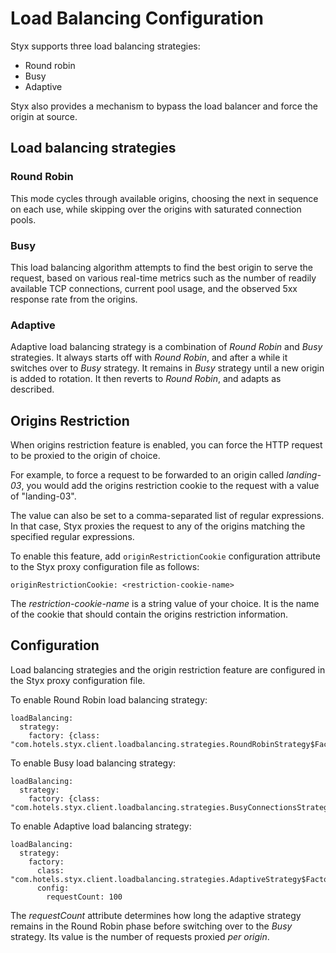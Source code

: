 # Load Balancing Configuration

Styx supports three load balancing strategies:

 - Round robin
 - Busy
 - Adaptive

Styx also provides a mechanism to bypass the load balancer and force
the origin at source.

## Load balancing strategies

### Round Robin

This mode cycles through available origins, choosing the next in sequence on each use,
while skipping over the origins with saturated connection pools.

### Busy

This load balancing algorithm attempts to find the best origin
to serve the request, based on various real-time metrics such as the number 
of readily available TCP connections, current pool usage, and 
the observed 5xx response rate from the origins.

### Adaptive

Adaptive load balancing strategy is a combination of *Round Robin* and
*Busy* strategies. It always starts off with *Round Robin*, and after a while
it switches over to *Busy* strategy. It remains in *Busy* strategy until
a new origin is added to rotation. It then reverts to *Round Robin*, and adapts
as described.

## Origins Restriction

When origins restriction feature is enabled, you can force the HTTP
request to be proxied to the origin of choice.

For example, to force a request to be forwarded to an origin called
*landing-03*, you would add the origins restriction cookie to the
request with a value of "landing-03".

The value can also be set to a comma-separated list of regular expressions.
In that case, Styx proxies the request to any of the origins matching 
the specified regular expressions.

To enable this feature, add `originRestrictionCookie` configuration
attribute to the Styx proxy configuration file as follows:

    originRestrictionCookie: <restriction-cookie-name>

The *restriction-cookie-name* is a string value of your choice. It is
the name of the cookie that should contain the origins restriction information.

## Configuration

Load balancing strategies and the origin restriction feature are configured
in the Styx proxy configuration file.


To enable Round Robin load balancing strategy:

    loadBalancing:
      strategy:
        factory: {class: "com.hotels.styx.client.loadbalancing.strategies.RoundRobinStrategy$Factory"}
        
To enable Busy load balancing strategy:

    loadBalancing:
      strategy:
        factory: {class: "com.hotels.styx.client.loadbalancing.strategies.BusyConnectionsStrategy$Factory"}

To enable Adaptive load balancing strategy:

    loadBalancing:
      strategy:
        factory:
          class: "com.hotels.styx.client.loadbalancing.strategies.AdaptiveStrategy$Factory"
          config:
            requestCount: 100


The *requestCount* attribute determines how long the adaptive strategy
remains in the Round Robin phase before switching over to the *Busy* strategy.
Its value is the number of requests proxied *per origin*.

